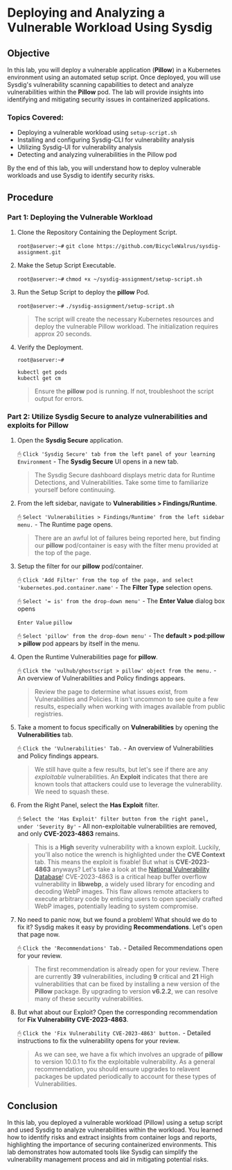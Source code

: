 # Deploying and Analyzing a Vulnerable Workload Using Sysdig

## Objective

In this lab, you will deploy a vulnerable application (**Pillow**) in a Kubernetes environment using an automated setup script. Once deployed, you will use Sysdig's vulnerability scanning capabilities to detect and analyze vulnerabilities within the **Pillow** pod. The lab will provide insights into identifying and mitigating security issues in containerized applications.

### Topics Covered:
- Deploying a vulnerable workload using `setup-script.sh`
- Installing and configuring Sysdig-CLI for vulnerability analysis
- Utilizing Sysdig-UI for vulnerability analysis
- Detecting and analyzing vulnerabilities in the Pillow pod

By the end of this lab, you will understand how to deploy vulnerable workloads and use Sysdig to identify security risks.

## Procedure

### Part 1: Deploying the Vulnerable Workload

1. Clone the Repository Containing the Deployment Script.

    `root@aserver:~#` `git clone https://github.com/BicycleWalrus/sysdig-assignment.git`

0. Make the Setup Script Executable.

    `root@aserver:~#` `chmod +x ~/sysdig-assignment/setup-script.sh`

0. Run the Setup Script to deploy the **pillow** Pod.

    `root@aserver:~#` `./sysdig-assignment/setup-script.sh`

    > The script will create the necessary Kubernetes resources and deploy the vulnerable Pillow workload. The initialization requires approx 20 seconds.

0. Verify the Deployment.

    `root@aserver:~#`

    ```
    kubectl get pods
    kubectl get cm
    ```

    > Ensure the **pillow** pod is running. If not, troubleshoot the script output for errors.

### Part 2: Utilize Sysdig Secure to analyze vulnerabilities and exploits for Pillow

1. Open the **Sysdig Secure** application.

    &#128432; `Click 'Sysdig Secure' tab from the left panel of your learning Environment` - The **Sysdig Secure** UI opens in a new tab.

    > The Sysdig Secure dashboard displays metric data for Runtime Detections, and Vulnerabilities. Take some time to familiarize yourself before continuuing.

0. From the left sidebar, navigate to **Vulnerabilities > Findings/Runtime**.

    &#128432; `Select 'Vulnerabilities > Findings/Runtime' from the left sidebar menu.` - The Runtime page opens.

    > There are an awful lot of failures being reported here, but finding our **pillow** pod/container is easy with the filter menu provided at the top of the page.

0. Setup the filter for our **pillow** pod/container.

    &#128432; `Click 'Add Filter' from the top of the page, and select 'kubernetes.pod.container.name'` - The **Filter Type** selection opens.

    &#128432; `Select '= is' from the drop-down menu'` - The **Enter Value** dialog box opens

    `Enter Value` `pillow`

    &#128432; `Select 'pillow' from the drop-down menu'` - The **default > pod:pillow > pillow** pod appears by itself in the menu.

0. Open the Runtime Vulnerabilities page for **pillow**.

    &#128432; `Click the 'vulhub/ghostscript > pillow' object from the menu.` - An overview of Vulnerabilities and Policy findings appears.

    > Review the page to determine what issues exist, from Vulnerabilities and Policies. It isn't uncommon to see quite a few results, especially when working with images available from public registries.

0. Take a moment to focus specifically on **Vulnerabilities** by opening the **Vulnerabilities** tab.

    &#128432; `Click the 'Vulnerabilities' Tab.` - An overview of Vulnerabilities and Policy findings appears.

    > We still have quite a few results, but let's see if there are any *exploitable* vulnerabilities. An **Exploit** indicates that there are known tools that attackers could use to leverage the vulnerability. We need to squash these.

0. From the Right Panel, select the **Has Exploit** filter.

    &#128432; `Select the 'Has Exploit' filter button from the right panel, under 'Severity By'` - All non-exploitable vulnerabilities are removed, and only **CVE-2023-4863** remains.

    > This is a **High** severity vulnerability with a known exploit. Luckily, you'll also notice the wrench is highlighted under the **CVE Context** tab. This means the exploit is fixable! But what is **CVE-2023-4863** anyways? Let's take a look at the [National Vulnerability Database](https://nvd.nist.gov/vuln/detail/CVE-2023-4863)! CVE-2023-4863 is a critical heap buffer overflow vulnerability in **libwebp**, a widely used library for encoding and decoding WebP images. This flaw allows remote attackers to execute arbitrary code by enticing users to open specially crafted WebP images, potentially leading to system compromise. 

0. No need to panic now, but we found a problem! What should we do to fix it? Sysdig makes it easy by providing **Recommendations**. Let's open that page now.

    &#128432; `Click the 'Recommendations' Tab.` - Detailed Recommendations open for your review.

    > The first recommendation is already open for your review. There are currently **39** vulnerabilities, including **9** critical and **21** High vulnerabilities that can be fixed by installing a new version of the **Pillow** package. By upgrading to version **v6.2.2**, we can resolve many of these security vulnerabilities.

0. But what about our Exploit? Open the corresponding recommendation for **Fix Vulnerability CVE-2023-4863**.

    &#128432; `Click the 'Fix Vulnerability CVE-2023-4863' button.` - Detailed instructions to fix the vulnerability opens for your review.

    > As we can see, we have a fix which involves an upgrade of **pillow** to version 10.0.1 to fix the exploitable vulnerability. As a general recommendation, you should ensure upgrades to relavent packages be updated periodically to account for these types of Vulnerabilities. 

## Conclusion

In this lab, you deployed a vulnerable workload (Pillow) using a setup script and used Sysdig to analyze vulnerabilities within the workload. You learned how to identify risks and extract insights from container logs and reports, highlighting the importance of securing containerized environments. This lab demonstrates how automated tools like Sysdig can simplify the vulnerability management process and aid in mitigating potential risks.
